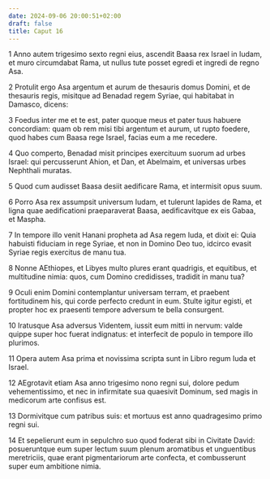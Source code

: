 ```yaml
---
date: 2024-09-06 20:00:51+02:00
draft: false
title: Caput 16
---
```





1 Anno autem trigesimo sexto regni eius, ascendit Baasa rex Israel in Iudam, et muro circumdabat Rama, ut nullus tute posset egredi et ingredi de regno Asa.

2 Protulit ergo Asa argentum et aurum de thesauris domus Domini, et de thesauris regis, misitque ad Benadad regem Syriae, qui habitabat in Damasco, dicens:

3 Foedus inter me et te est, pater quoque meus et pater tuus habuere concordiam: quam ob rem misi tibi argentum et aurum, ut rupto foedere, quod habes cum Baasa rege Israel, facias eum a me recedere.

4 Quo comperto, Benadad misit principes exercituum suorum ad urbes Israel: qui percusserunt Ahion, et Dan, et Abelmaim, et universas urbes Nephthali muratas.

5 Quod cum audisset Baasa desiit aedificare Rama, et intermisit opus suum.

6 Porro Asa rex assumpsit universum Iudam, et tulerunt lapides de Rama, et ligna quae aedificationi praeparaverat Baasa, aedificavitque ex eis Gabaa, et Maspha.

7 In tempore illo venit Hanani propheta ad Asa regem Iuda, et dixit ei: Quia habuisti fiduciam in rege Syriae, et non in Domino Deo tuo, idcirco evasit Syriae regis exercitus de manu tua.

8 Nonne AEthiopes, et Libyes multo plures erant quadrigis, et equitibus, et multitudine nimia: quos, cum Domino credidisses, tradidit in manu tua?

9 Oculi enim Domini contemplantur universam terram, et praebent fortitudinem his, qui corde perfecto credunt in eum. Stulte igitur egisti, et propter hoc ex praesenti tempore adversum te bella consurgent.

10 Iratusque Asa adversus Videntem, iussit eum mitti in nervum: valde quippe super hoc fuerat indignatus: et interfecit de populo in tempore illo plurimos.

11 Opera autem Asa prima et novissima scripta sunt in Libro regum Iuda et Israel.

12 AEgrotavit etiam Asa anno trigesimo nono regni sui, dolore pedum vehementissimo, et nec in infirmitate sua quaesivit Dominum, sed magis in medicorum arte confisus est.

13 Dormivitque cum patribus suis: et mortuus est anno quadragesimo primo regni sui.

14 Et sepelierunt eum in sepulchro suo quod foderat sibi in Civitate David: posueruntque eum super lectum suum plenum aromatibus et unguentibus meretriciis, quae erant pigmentariorum arte confecta, et combusserunt super eum ambitione nimia.

